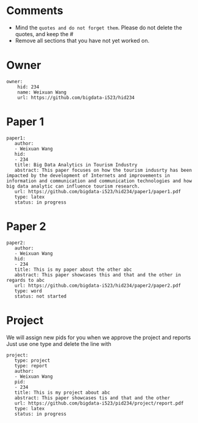 # Comments

* Mind the ```quotes and do not forget them```. Please do not delete the quotes, and keep the #
* Remove all sections that you have not yet worked on. 

# Owner

```
owner:
    hid: 234
    name: Weixuan Wang
    url: https://github.com/bigdata-i523/hid234
```

# Paper 1

```
paper1:
   author: 
   - Weixuan Wang
   hid:
   - 234
   title: Big Data Analytics in Tourism Industry
   abstract: This paper focuses on how the tourism indusrty has been impacted by the development of Internets and improvements in information and communication and communication technologies and how big data analytic can influence tourism research. 
   url: https://github.com/bigdata-i523/hid234/paper1/paper1.pdf
   type: latex
   status: in progress
```
   
# Paper 2

```
paper2:
   author: 
   - Weixuan Wang
   hid:
   - 234
   title: This is my paper about the other abc
   abstract: This paper showcases this and that and the other in regards to abc
   url: https://github.com/bigdata-i523/hid234/paper2/paper2.pdf   
   type: word
   status: not started
```

# Project 

We will assign new pids for you when we approve the project and reports   
Just use one type and delete the line with 

```
project:
   type: project
   type: report
   author: 
   - Weixuan Wang
   pid:
   - 234
   title: This is my project about abc
   abstract: This paper showcases tis and that and the other 
   url: https://github.com/bigdata-i523/pid234/project/report.pdf
   type: latex
   status: in progress
```
   

